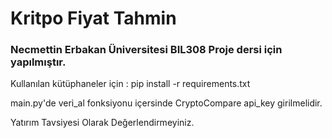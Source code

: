 # Kritpo Fiyat Tahmin

### Necmettin Erbakan Üniversitesi BIL308 Proje dersi için yapılmıştır.

Kullanılan kütüphaneler için : pip install -r requirements.txt

main.py'de veri_al fonksiyonu içersinde CryptoCompare api_key girilmelidir.

Yatırım Tavsiyesi Olarak Değerlendirmeyiniz.
